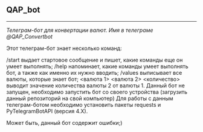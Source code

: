 ## QAP_bot
____
*Телеграм-бот для конвертации валют. Имя в телеграме @QAP_Convertbot*

Этот телеграм-бот знает несколько команд:

/start выдает стартовое сообщение и пишет, какие команды еще он умеет выполнять;
/help напоминает, какие команды умеет выполнять бот, а также как именно их нужно вводить;
/values выписывает все валюты, которые знает бот;
<валюта 1> <валюта 2> <количество> выводит значение количества валюты 2 от валюты 1.
Данный бот не запущен, необходимо запустить бот со своего устройства (загрузить данный репозиторий на свой компьютер) Для работы с данным телеграм-ботом необходимо установить пакеты requests и PyTelegramBotAPI (версия 4.X).

Может быть, данный бот содержит ошибки;)
